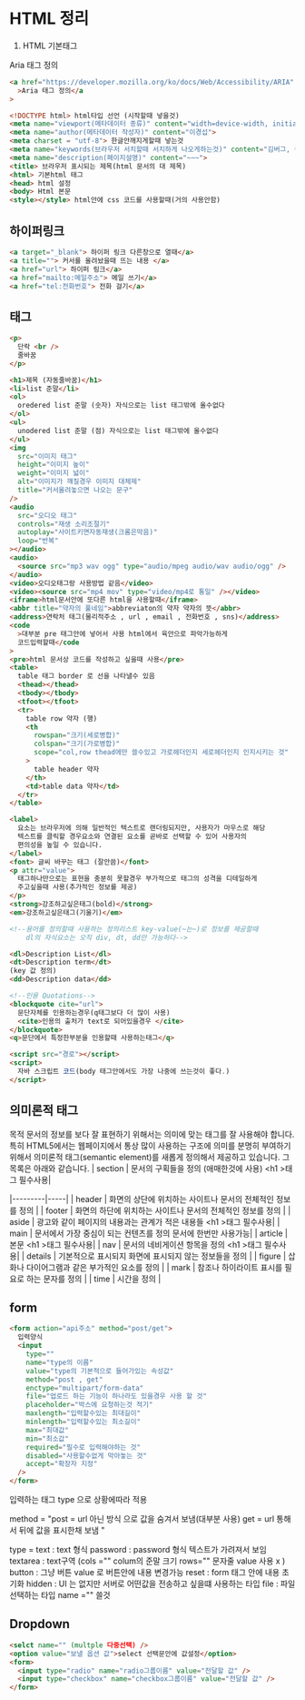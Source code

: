 # HTML 정리

1. HTML 기본태그

Aria 태그 정의

```html
<a href="https://developer.mozilla.org/ko/docs/Web/Accessibility/ARIA"
  >Aria 태그 정의</a
>
```

```html
<!DOCTYPE html> html타입 선언 (시작할때 넣을것)
<meta name="viewport(메타데이터 종류)" content="width=device-width, initial-scale=1.0(메타데이터 값)"> 문서 자체의 특성
<meta name="author(메타데이터 작성자)" content="이경섭">
<meta charset = "utf-8"> 한글안깨지게할때 넣는것
<meta name="keywords(브라우저 서치할때 서치하게 나오게하는것)" content="김버그, 구름강의, 구름Edu">
<meta name="description(페이지설명)" content="~~~">
<title> 브라우저 표시되는 제목(html 문서의 대 제목)
<html> 기본html 태그
<head> html 설정
<body> Html 본문
<style></style> html안에 css 코드를 사용할때(거의 사용안함)

```

## 하이퍼링크

```html
<a target="_blank"> 하이퍼 링크 다른창으로 열때</a>
<a title=""> 커서를 올려놨을때 뜨는 내용 </a>
<a href="url"> 하이퍼 링크</a>
<a href="mailto:메일주소"> 메일 쓰기</a>
<a href="tel:전화번호"> 전화 걸기</a>
```

## 태그

```html
<p>
  단락 <br />
  줄바꿈
</p>

<h1>제목 (자동줄바꿈)</h1>
<li>list 준말</li>
<ol>
  oredered list 준말 (숫자) 자식으로는 list 태그밖에 올수없다
</ol>
<ul>
  unodered list 준말 (점) 자식으로는 list 태그밖에 올수없다
</ul>
<img
  src="이미지 태그"
  height="이미지 높이"
  weight="이미지 넓이"
  alt="이미지가 꺠질경우 이미지 대체제"
  title="커서올려놓으면 나오는 문구"
/>
<audio
  src="오디오 태그"
  controls="재생 소리조절기"
  autoplay="사이트키면자동재생(크롬은막음)"
  loop="반복"
></audio>
<audio>
  <source src="mp3 wav ogg" type="audio/mpeg audio/wav audio/ogg" />
</audio>
<video>오디오태그랑 사용방법 같음</video>
<video><source src="mp4 mov" type="video/mp4로 통일" /></video>
<iframe>html문서안에 또다른 html을 사용할때</iframe>
<abbr title="약자의 풀네임">abbreviaton의 약자 약자의 뜻</abbr>
<address>연락처 태그(물리적주소 , url , email , 전화번호 , sns)</address>
<code
  >대부분 pre 태그안에 넣어서 사용 html에서 육안으로 파악가능하게
  코드입력할때</code
>
<pre>html 문서상 코드를 작성하고 싶을때 사용</pre>
<table>
  table 태그 border 로 선을 나타낼수 있음
  <thead></thead>
  <tbody></tbody>
  <tfoot></tfoot>
  <tr>
    table row 약자 (행)
    <th
      rowspan="크기(세로병합)"
      colspan="크기(가로병합)"
      scope="col,row thead에만 쓸수있고 가로헤더인지 세로헤더인지 인지시키는 것"
    >
      table header 약자
    </th>
    <td>table data 약자</td>
  </tr>
</table>

<label>
  요소는 브라우저에 의해 일반적인 텍스트로 랜더링되지만, 사용자가 마우스로 해당
  텍스트를 클릭할 경우요소와 연결된 요소를 곧바로 선택할 수 있어 사용자의
  편의성을 높일 수 있습니다.
</label>
<font> 글씨 바꾸는 태그 (잘안씀)</font>
<p attr="value">
  태그하나만으로는 표현을 충분히 못할경우 부가적으로 태그의 성격을 디테일하게
  주고싶을때 사용(추가적인 정보를 제공)
</p>
<strong>강조하고싶은태그(bold)</strong>
<em>강조하고싶은태그(기울기)</em>

<!--용어를 정의할때 사용하는 정의리스트 key-value(~는~)로 정보를 제공할때
    dl의 자식요소는 오직 div, dt, dd만 가능하다-->

<dl>Description List</dl>
<dt>Description term</dt>
(key 값 정의)
<dd>Description data</dd>

<!--인용 Quotations-->
<blockquote cite="url">
  문단자체를 인용하는경우(q태그보다 더 많이 사용)
  <cite>인용의 출처가 text로 되어있을경우 </cite>
</blockquote>
<q>문단에서 특정한부분을 인용할때 사용하는태그</q>

<script src="경로"></script>
<script>
  자바 스크립트 코드(body 태그안에서도 가장 나중에 쓰는것이 좋다.)
</script>
```

## 의미론적 태그

목적
문서의 정보를 보다 잘 표현하기 위해서는 의미에 맞는 태그를 잘 사용해야 합니다. 특히 HTML5에서는 웹페이지에서 통상 많이 사용하는 구조에 의미를 분명히 부여하기 위해서 의미론적 태그(semantic element)를 새롭게 정의해서 제공하고 있습니다. 그 목록은 아래와 같습니다.
| section | 문서의 구획들을 정의 (애매한것에 사용) &lt;h1 &gt;태그 필수사용|

|---------|-----|
| header | 화면의 상단에 위치하는 사이트나 문서의 전체적인 정보를 정의 |
| footer | 화면의 하단에 위치하는 사이트나 문서의 전체적인 정보를 정의 |
| aside | 광고와 같이 페이지의 내용과는 관계가 적은 내용들 &lt;h1 &gt;태그 필수사용|
| main | 문서에서 가장 중심이 되는 컨텐츠를 정의 문서에 한번만 사용가능|
| article | 본문 &lt;h1 &gt;태그 필수사용|
| nav | 문서의 네비게이션 항목을 정의 &lt;h1 &gt;태그 필수사용|
| details | 기본적으로 표시되지 화면에 표시되지 않는 정보들을 정의 |
| figure | 삽화나 다이어그램과 같은 부가적인 요소를 정의 |
| mark | 참조나 하이라이트 표시를 필요로 하는 문자를 정의 |
| time | 시간을 정의 |

## form

```html
<form action="api주소" method="post/get">
  입력양식
  <input
    type=""
    name="type의 이름"
    value="type의 기본적으로 들어가있는 속성값"
    method="post , get"
    enctype="multipart/form-data"
    file="업로드 하는 기능이 하나라도 있을경우 사용 할 것"
    placeholder="박스에 요청하는것 적기"
    maxlength="입력할수있는 최대길이"
    minlength="입력할수있는 최소길이"
    max="최대값"
    min="최소값"
    required="필수로 입력해야하는 것"
    disabled="사용할수없게 막아놓는 것"
    accept="확장자 지정"
  />
</form>
```

입력하는 태그 type 으로 상황에따라 적용

method = "post = url 아닌 방식 으로 값을 숨겨서 보냄(대부분 사용) get = url
통해서 뒤에 값을 표시한채 보냄 "

type = text : text 형식
password : password 형식 텍스트가 가려져서 보임
textarea : text구역 (cols ="" colum의 준말 크기 rows="" 문자줄 value 사용 x
)
button : 그냥 버튼 value 로 버튼안에 내용 변경가능
reset : form 태그 안에 내용 초기화
hidden : UI 는 없지만 서버로 어떤값을 전송하고 싶을떄 사용하는 타입
file : 파일선택하는 타입 name ="" 쓸것

## Dropdown

```html
<selct name="" (multple 다중선택) />
<option value="보낼 옵션 값">select 선택문안에 값설정</option>
<form>
  <input type="radio" name="radio그룹이름" value="전달할 값" />
  <input type="checkbox" name="checkbox그룹이름" value="전달할 값" />
</form>
```
